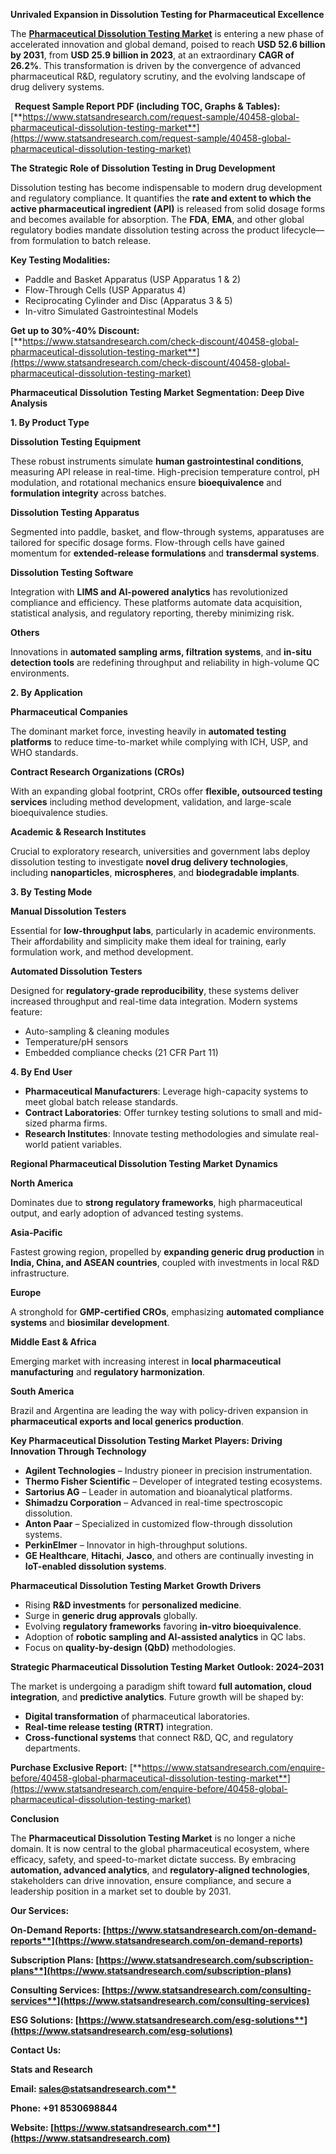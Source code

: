 ﻿**Unrivaled Expansion in Dissolution Testing for Pharmaceutical Excellence**

The [**Pharmaceutical Dissolution Testing Market**](https://www.statsandresearch.com/report/40458-global-pharmaceutical-dissolution-testing-market) is entering a new phase of accelerated innovation and global demand, poised to reach **USD 52.6 billion by 2031**, from **USD 25.9 billion in 2023**, at an extraordinary **CAGR of 26.2%**. This transformation is driven by the convergence of advanced pharmaceutical R&D, regulatory scrutiny, and the evolving landscape of drug delivery systems.

` `**Request Sample Report PDF (including TOC, Graphs & Tables):** [**https://www.statsandresearch.com/request-sample/40458-global-pharmaceutical-dissolution-testing-market**](https://www.statsandresearch.com/request-sample/40458-global-pharmaceutical-dissolution-testing-market)

**The Strategic Role of Dissolution Testing in Drug Development**

Dissolution testing has become indispensable to modern drug development and regulatory compliance. It quantifies the **rate and extent to which the active pharmaceutical ingredient (API)** is released from solid dosage forms and becomes available for absorption. The **FDA**, **EMA**, and other global regulatory bodies mandate dissolution testing across the product lifecycle—from formulation to batch release.

**Key Testing Modalities:**

- Paddle and Basket Apparatus (USP Apparatus 1 & 2)
- Flow-Through Cells (USP Apparatus 4)
- Reciprocating Cylinder and Disc (Apparatus 3 & 5)
- In-vitro Simulated Gastrointestinal Models

**Get up to 30%-40% Discount:** [**https://www.statsandresearch.com/check-discount/40458-global-pharmaceutical-dissolution-testing-market**](https://www.statsandresearch.com/check-discount/40458-global-pharmaceutical-dissolution-testing-market)

**Pharmaceutical Dissolution Testing Market** **Segmentation: Deep Dive Analysis**

**1. By Product Type**

**Dissolution Testing Equipment**

These robust instruments simulate **human gastrointestinal conditions**, measuring API release in real-time. High-precision temperature control, pH modulation, and rotational mechanics ensure **bioequivalence** and **formulation integrity** across batches.

**Dissolution Testing Apparatus**

Segmented into paddle, basket, and flow-through systems, apparatuses are tailored for specific dosage forms. Flow-through cells have gained momentum for **extended-release formulations** and **transdermal systems**.

**Dissolution Testing Software**

Integration with **LIMS and AI-powered analytics** has revolutionized compliance and efficiency. These platforms automate data acquisition, statistical analysis, and regulatory reporting, thereby minimizing risk.

**Others**

Innovations in **automated sampling arms, filtration systems**, and **in-situ detection tools** are redefining throughput and reliability in high-volume QC environments.

**2. By Application**

**Pharmaceutical Companies**

The dominant market force, investing heavily in **automated testing platforms** to reduce time-to-market while complying with ICH, USP, and WHO standards.

**Contract Research Organizations (CROs)**

With an expanding global footprint, CROs offer **flexible, outsourced testing services** including method development, validation, and large-scale bioequivalence studies.

**Academic & Research Institutes**

Crucial to exploratory research, universities and government labs deploy dissolution testing to investigate **novel drug delivery technologies**, including **nanoparticles**, **microspheres**, and **biodegradable implants**.

**3. By Testing Mode**

**Manual Dissolution Testers**

Essential for **low-throughput labs**, particularly in academic environments. Their affordability and simplicity make them ideal for training, early formulation work, and method development.

**Automated Dissolution Testers**

Designed for **regulatory-grade reproducibility**, these systems deliver increased throughput and real-time data integration. Modern systems feature:

- Auto-sampling & cleaning modules
- Temperature/pH sensors
- Embedded compliance checks (21 CFR Part 11)

**4. By End User**

- **Pharmaceutical Manufacturers**: Leverage high-capacity systems to meet global batch release standards.
- **Contract Laboratories**: Offer turnkey testing solutions to small and mid-sized pharma firms.
- **Research Institutes**: Innovate testing methodologies and simulate real-world patient variables.

**Regional Pharmaceutical Dissolution Testing Market** **Dynamics**

**North America**

Dominates due to **strong regulatory frameworks**, high pharmaceutical output, and early adoption of advanced testing systems.

**Asia-Pacific**

Fastest growing region, propelled by **expanding generic drug production** in **India, China, and ASEAN countries**, coupled with investments in local R&D infrastructure.

**Europe**

A stronghold for **GMP-certified CROs**, emphasizing **automated compliance systems** and **biosimilar development**.

**Middle East & Africa**

Emerging market with increasing interest in **local pharmaceutical manufacturing** and **regulatory harmonization**.

**South America**

Brazil and Argentina are leading the way with policy-driven expansion in **pharmaceutical exports and local generics production**.

**Key Pharmaceutical Dissolution Testing Market** **Players: Driving Innovation Through Technology**

- **Agilent Technologies** – Industry pioneer in precision instrumentation.
- **Thermo Fisher Scientific** – Developer of integrated testing ecosystems.
- **Sartorius AG** – Leader in automation and bioanalytical platforms.
- **Shimadzu Corporation** – Advanced in real-time spectroscopic dissolution.
- **Anton Paar** – Specialized in customized flow-through dissolution systems.
- **PerkinElmer** – Innovator in high-throughput solutions.
- **GE Healthcare**, **Hitachi**, **Jasco**, and others are continually investing in **IoT-enabled dissolution systems**.

**Pharmaceutical Dissolution Testing Market** **Growth Drivers**

- Rising **R&D investments** for **personalized medicine**.
- Surge in **generic drug approvals** globally.
- Evolving **regulatory frameworks** favoring **in-vitro bioequivalence**.
- Adoption of **robotic sampling and AI-assisted analytics** in QC labs.
- Focus on **quality-by-design (QbD)** methodologies.

**Strategic Pharmaceutical Dissolution Testing Market** **Outlook: 2024–2031**

The market is undergoing a paradigm shift toward **full automation, cloud integration**, and **predictive analytics**. Future growth will be shaped by:

- **Digital transformation** of pharmaceutical laboratories.
- **Real-time release testing (RTRT)** integration.
- **Cross-functional systems** that connect R&D, QC, and regulatory departments.

**Purchase Exclusive Report:** [**https://www.statsandresearch.com/enquire-before/40458-global-pharmaceutical-dissolution-testing-market**](https://www.statsandresearch.com/enquire-before/40458-global-pharmaceutical-dissolution-testing-market)

**Conclusion**

The **Pharmaceutical Dissolution Testing Market** is no longer a niche domain. It is now central to the global pharmaceutical ecosystem, where efficacy, safety, and speed-to-market dictate success. By embracing **automation, advanced analytics**, and **regulatory-aligned technologies**, stakeholders can drive innovation, ensure compliance, and secure a leadership position in a market set to double by 2031.

**Our Services:**

**On-Demand Reports: [https://www.statsandresearch.com/on-demand-reports**](https://www.statsandresearch.com/on-demand-reports)**

**Subscription Plans: [https://www.statsandresearch.com/subscription-plans**](https://www.statsandresearch.com/subscription-plans)**

**Consulting Services: [https://www.statsandresearch.com/consulting-services**](https://www.statsandresearch.com/consulting-services)**

**ESG Solutions: [https://www.statsandresearch.com/esg-solutions**](https://www.statsandresearch.com/esg-solutions)**

**Contact Us:**

**Stats and Research**

**Email: [sales@statsandresearch.com**](mailto:sales@statsandresearch.com)**

**Phone: +91 8530698844**

**Website: [https://www.statsandresearch.com**](https://www.statsandresearch.com)**
